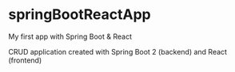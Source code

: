 # springBootReactApp
My first app with Spring Boot & React

CRUD application created with Spring Boot 2 (backend) and React (frontend) 
